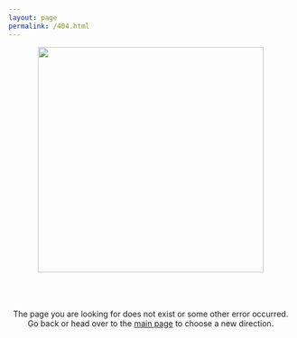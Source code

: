 ```yaml
---
layout: page
permalink: /404.html
---
```


<div>

<img src="../assets/images/404-emoji.jpg" style="display:block; margin-left: auto; margin-right: auto; width: 400px;"/>
<br/><br/><br/><p align="center">
The page you are looking for does not exist or some other error occurred.<br/>
Go back or head over to the <a href="https://tushaargvs.github.io/" target="_blank">main page</a> to choose a new direction.
</p>
</div>